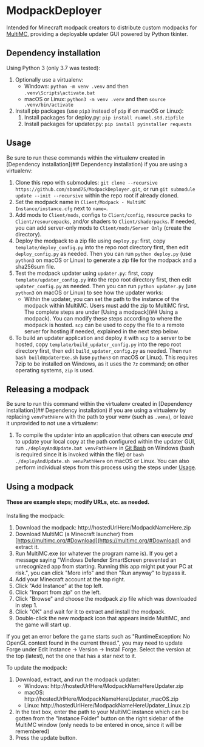 # ModpackDeployer

Intended for Minecraft modpack creators to distribute custom modpacks for [MultiMC](https://multimc.org/), providing a deployable updater GUI powered by Python tkinter.

## Dependency installation

Using Python 3 (only 3.7 was tested):
1. Optionally use a virtualenv:
   - Windows: `python -m venv .venv` and then `.venv\Scripts\activate.bat`
   - macOS or Linux: `python3 -m venv .venv` and then `source .venv/bin/activate`
2. Install pip packages (use `pip3` instead of `pip` if on macOS or Linux):
   1. Install packages for deploy.py: `pip install ruamel.std.zipfile`
   2. Install packages for updater.py: `pip install pyinstaller requests`

## Usage

Be sure to run these commands within the virtualenv created in [Dependency installation](## Dependency installation) if you are using a virtualenv:
1. Clone this repo with submodules: `git clone --recursive https://github.com/sbond75/ModpackDeployer.git`, or run `git submodule update --init --recursive` within the repo root if already cloned.
2. Set the modpack name in `Client/Modpack - MultiMC Instance/instance.cfg` next to `name=`.
3. Add mods to `Client/mods`, configs to `Client/config`, resource packs to `Client/resourcepacks`, and/or shaders to `Client/shaderpacks`. If needed, you can add server-only mods to `Client/mods/Server Only` (create the directory).
4. Deploy the modpack to a zip file using `deploy.py`: first, copy `template/deploy_config.py` into the repo root directory first, then edit `deploy_config.py` as needed. Then you can run `python deploy.py` (use `python3` on macOS or Linux) to generate a zip file for the modpack and a sha256sum file.
5. Test the modpack updater using `updater.py`: first, copy `template/updater_config.py` into the repo root directory first, then edit `updater_config.py` as needed. Then you can run `python updater.py` (use `python3` on macOS or Linux) to see how the updater works:
   - Within the updater, you can set the path to the instance of the modpack within MultiMC. Users must add the zip to MultiMC first. The complete steps are under [Using a modpack](## Using a modpack). You can modify these steps according to where the modpack is hosted. `scp` can be used to copy the file to a remote server for hosting if needed, explained in the next step below.
6. To build an updater application and deploy it with `scp` to a server to be hosted, copy `template/build_updater_config.py` into the repo root directory first, then edit `build_updater_config.py` as needed. Then run `bash buildUpdaterExe.sh` (use `python3` on macOS or Linux). This requires 7zip to be installed on Windows, as it uses the `7z` command; on other operating systems, `zip` is used.

## Releasing a modpack

Be sure to run this command within the virtualenv created in [Dependency installation](## Dependency installation) if you are using a virtualenv by replacing `venvPathHere` with the path to your venv (such as `.venv`), or leave it unprovided to not use a virtualenv:
1. To compile the updater into an application that others can execute *and* to update your local copy at the path configured within the updater GUI, run `./deployAndUpdate.bat venvPathHere` in [Git Bash](https://git-scm.com/downloads) on Windows (bash is required since it is invoked within the file) or `bash ./deployAndUpdate.sh venvPathHere` on macOS or Linux. You can also perform individual steps from this process using the steps under [Usage](##Usage).

## Using a modpack

#### These are example steps; modify URLs, etc. as needed.

Installing the modpack:
1. Download the modpack: http://hostedUrlHere/ModpackNameHere.zip
2. Download MultiMC (a Minecraft launcher) from [https://multimc.org/#Download](https://multimc.org/#Download) and extract it.
3. Run MultiMC.exe (or whatever the program name is). If you get a message saying "Windows Defender SmartScreen prevented an unrecognized app from starting. Running this app might put your PC at risk.", you can click "More info" and then "Run anyway" to bypass it.
4. Add your Minecraft account at the top right.
5. Click "Add Instance" at the top left.
6. Click "Import from zip" on the left.
7. Click "Browse" and choose the modpack zip file which was downloaded in step 1.
8. Click "OK" and wait for it to extract and install the modpack.
9. Double-click the new modpack icon that appears inside MultiMC, and the game will start up.

If you get an error before the game starts such as "RuntimeException: No OpenGL context found in the current thread.", you may need to update Forge under Edit Instance -> Version -> Install Forge. Select the version at the top (latest), not the one that has a star next to it.

To update the modpack:
1. Download, extract, and run the modpack updater:
   - Windows: http://hostedUrlHere/ModpackNameHereUpdater.zip
   - macOS: http://hostedUrlHere/ModpackNameHereUpdater_macOS.zip
   - Linux: http://hostedUrlHere/ModpackNameHereUpdater_Linux.zip
2. In the text box, enter the path to your MultiMC instance which can be gotten from the "Instance Folder" button on the right sidebar of the MultiMC window (only needs to be entered in once, since it will be remembered)
3. Press the update button.
